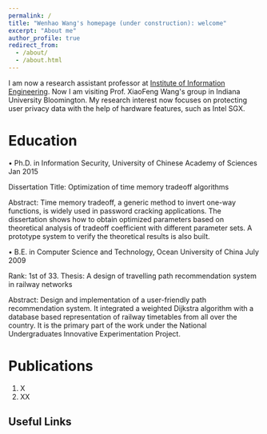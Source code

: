 ```yaml
---
permalink: /
title: "Wenhao Wang's homepage (under construction): welcome"
excerpt: "About me"
author_profile: true
redirect_from: 
  - /about/
  - /about.html
---
```


I am now a research assistant professor at [Institute of Information Engineering](http://www.iie.ac.cn/). Now I am visiting Prof. XiaoFeng Wang's group in Indiana University Bloomington. My research interest now focuses on protecting user privacy data with the help of hardware features, such as Intel SGX. 

Education
======
•	Ph.D. in Information Security, University of Chinese Academy of Sciences                    Jan 2015

Dissertation Title: Optimization of time memory tradeoff algorithms

Abstract: Time memory tradeoff, a generic method to invert one-way functions, is widely used in password cracking applications. The dissertation shows how to obtain optimized parameters based on theoretical analysis of tradeoff coefficient with different parameter sets. A prototype system to verify the theoretical results is also built.

•	B.E. in Computer Science and Technology, Ocean University of China                          July 2009

Rank: 1st of 33. Thesis: A design of travelling path recommendation system in railway networks

Abstract: Design and implementation of a user-friendly path recommendation system. It integrated a weighted Dijkstra algorithm with a database based representation of railway timetables from all over the country. It is the primary part of the work under the National Undergraduates Innovative Experimentation Project.


Publications
======
1. X
1. XX

Useful Links
------
